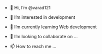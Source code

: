 - 👋 Hi, I’m @varad121
- 👀 I’m interested in development 
- 🌱 I’m currently learning Web development

- 💞️ I’m looking to collaborate on ...
- 📫 How to reach me ...

<!---
varad121/varad121 is a ✨ special ✨ repository because its `README.md` (this file) appears on your GitHub profile.
You can click the Preview link to take a look at your changes.
--->
